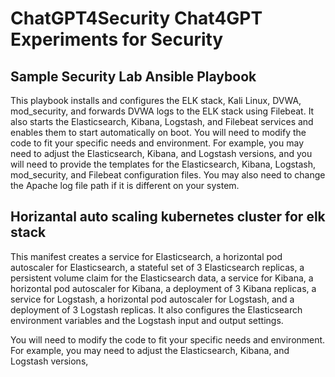 # ChatGPT4Security Chat4GPT Experiments for Security

## Sample Security Lab Ansible Playbook

This playbook installs and configures the ELK stack, Kali Linux, DVWA, mod_security, and forwards DVWA logs to the ELK stack using Filebeat. It also starts the Elasticsearch, Kibana, Logstash, and Filebeat services and enables them to start automatically on boot.
You will need to modify the code to fit your specific needs and environment. For example, you may need to adjust the Elasticsearch, Kibana, and Logstash versions, and you will need to provide the templates for the Elasticsearch, Kibana, Logstash, mod_security, and Filebeat configuration files. You may also need to change the Apache log file path if it is different on your system.

## Horizantal auto scaling kubernetes cluster for elk stack 
This manifest creates a service for Elasticsearch, a horizontal pod autoscaler for Elasticsearch, a stateful set of 3 Elasticsearch replicas, a persistent volume claim for the Elasticsearch data, a service for Kibana, a horizontal pod autoscaler for Kibana, a deployment of 3 Kibana replicas, a service for Logstash, a horizontal pod autoscaler for Logstash, and a deployment of 3 Logstash replicas. It also configures the Elasticsearch environment variables and the Logstash input and output settings.

You will need to modify the code to fit your specific needs and environment. For example, you may need to adjust the Elasticsearch, Kibana, and Logstash versions,
